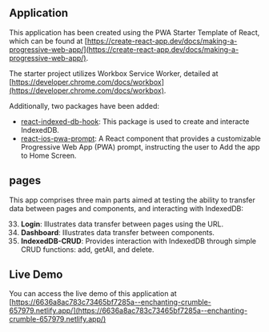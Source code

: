 ## Application

This application has been created using the PWA  Starter Template of React, which can be found at [https://create-react-app.dev/docs/making-a-progressive-web-app/](https://create-react-app.dev/docs/making-a-progressive-web-app/).

The starter project utilizes Workbox Service Worker, detailed at [https://developer.chrome.com/docs/workbox](https://developer.chrome.com/docs/workbox).

Additionally, two packages have been added:

- [react-indexed-db-hook](https://www.npmjs.com/package/react-indexed-db): This package is used to create and interacte IndexedDB.
- [react-ios-pwa-prompt](https://www.npmjs.com/package/react-ios-pwa-prompt): A React component that provides a customizable Progressive Web App (PWA) prompt, instructing the user to Add the app to Home Screen.

## pages

This app comprises three main parts aimed at testing the ability to transfer data between pages and components, and  interacting with IndexedDB:

33. **Login**: Illustrates data transfer between pages using the URL.
33. **Dashboard**: Illustrates data transfer between components.
33. **IndexedDB-CRUD**: Provides interaction with IndexedDB through simple CRUD functions: add, getAll, and delete.

## Live Demo

You can access the live demo of this application at [https://6636a8ac783c73465bf7285a--enchanting-crumble-657979.netlify.app/](https://6636a8ac783c73465bf7285a--enchanting-crumble-657979.netlify.app/)

